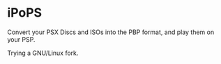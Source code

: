 iPoPS
=====

Convert your PSX Discs and ISOs into the PBP format, and play them on your PSP.

Trying a GNU/Linux fork.
